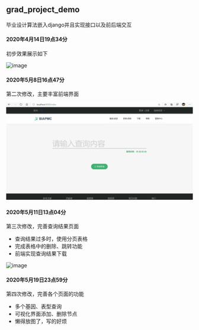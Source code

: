 ## grad_project_demo
毕业设计算法嵌入django并且实现接口以及前后端交互

#### 2020年4月14日19点34分
初步效果展示如下

![image](https://github.com/Index-Out-Of-Range/grad_project_demo/blob/master/other/1.gif)

#### 2020年5月8日16点47分
第二次修改，主要丰富前端界面

![image](https://github.com/Index-Out-Of-Range/grad_project_demo/blob/master/other/2.gif)

#### 2020年5月11日13点04分
第三次修改，完善查询结果页面
* 查询结果过多时，使用分页表格
* 完成表格中的删除、跳转功能
* 前端实现查询结果下载

![image](https://github.com/Index-Out-Of-Range/grad_project_demo/blob/master/other/3.gif)

#### 2020年5月19日23点59分
第四次修改，完善各个页面的功能
* 多个基因、表型查询
* 可视化界面添加、删除节点
* 懒得放图了，写的好烦

